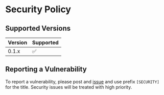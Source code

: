 # Security Policy

## Supported Versions

| Version | Supported |
|---------|-----------|
| 0.1.x   | ✅         |

## Reporting a Vulnerability

To report a vulnerability, please post
and [issue](https://github.com/xcube-dev/xcube-gedidb/issues)
and use prefix `[SECURITY]` for the title. Security issues will be treated
with high priority.